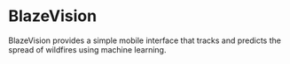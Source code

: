 # BlazeVision

BlazeVision provides a simple mobile interface that tracks and predicts the spread of wildfires using machine learning.

